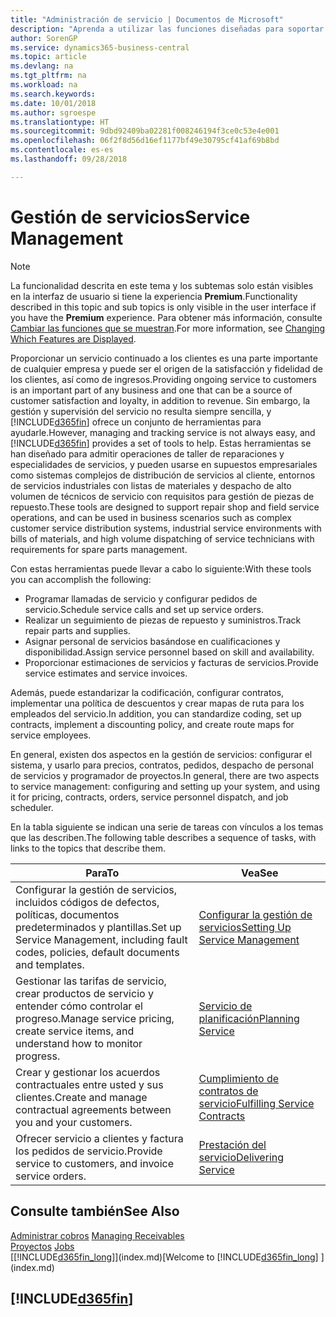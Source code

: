 ```yaml
---
title: "Administración de servicio | Documentos de Microsoft"
description: "Aprenda a utilizar las funciones diseñadas para soportar las operaciones del taller de reparaciones y del servicio de campo."
author: SorenGP
ms.service: dynamics365-business-central
ms.topic: article
ms.devlang: na
ms.tgt_pltfrm: na
ms.workload: na
ms.search.keywords: 
ms.date: 10/01/2018
ms.author: sgroespe
ms.translationtype: HT
ms.sourcegitcommit: 9dbd92409ba02281f008246194f3ce0c53e4e001
ms.openlocfilehash: 06f2f8d56d16ef1177bf49e30795cf41af69b8bd
ms.contentlocale: es-es
ms.lasthandoff: 09/28/2018

---
```

# <a name="service-management"></a><span data-ttu-id="3ae59-103">Gestión de servicios</span><span class="sxs-lookup"><span data-stu-id="3ae59-103">Service Management</span></span>
> [!NOTE]
> <span data-ttu-id="3ae59-104">La funcionalidad descrita en este tema y los subtemas solo están visibles en la interfaz de usuario si tiene la experiencia **Premium**.</span><span class="sxs-lookup"><span data-stu-id="3ae59-104">Functionality described in this topic and sub topics is only visible in the user interface if you have the **Premium** experience.</span></span> <span data-ttu-id="3ae59-105">Para obtener más información, consulte [Cambiar las funciones que se muestran](ui-experiences.md).</span><span class="sxs-lookup"><span data-stu-id="3ae59-105">For more information, see [Changing Which Features are Displayed](ui-experiences.md).</span></span>

<span data-ttu-id="3ae59-106">Proporcionar un servicio continuado a los clientes es una parte importante de cualquier empresa y puede ser el origen de la satisfacción y fidelidad de los clientes, así como de ingresos.</span><span class="sxs-lookup"><span data-stu-id="3ae59-106">Providing ongoing service to customers is an important part of any business and one that can be a source of customer satisfaction and loyalty, in addition to revenue.</span></span> <span data-ttu-id="3ae59-107">Sin embargo, la gestión y supervisión del servicio no resulta siempre sencilla, y [!INCLUDE[d365fin](includes/d365fin_md.md)] ofrece un conjunto de herramientas para ayudarle.</span><span class="sxs-lookup"><span data-stu-id="3ae59-107">However, managing and tracking service is not always easy, and [!INCLUDE[d365fin](includes/d365fin_md.md)] provides a set of tools to help.</span></span> <span data-ttu-id="3ae59-108">Estas herramientas se han diseñado para admitir operaciones de taller de reparaciones y especialidades de servicios, y pueden usarse en supuestos empresariales como sistemas complejos de distribución de servicios al cliente, entornos de servicios industriales con listas de materiales y despacho de alto volumen de técnicos de servicio con requisitos para gestión de piezas de repuesto.</span><span class="sxs-lookup"><span data-stu-id="3ae59-108">These tools are designed to support repair shop and field service operations, and can be used in business scenarios such as complex customer service distribution systems, industrial service environments with bills of materials, and high volume dispatching of service technicians with requirements for spare parts management.</span></span>  

 <span data-ttu-id="3ae59-109">Con estas herramientas puede llevar a cabo lo siguiente:</span><span class="sxs-lookup"><span data-stu-id="3ae59-109">With these tools you can accomplish the following:</span></span>  

* <span data-ttu-id="3ae59-110">Programar llamadas de servicio y configurar pedidos de servicio.</span><span class="sxs-lookup"><span data-stu-id="3ae59-110">Schedule service calls and set up service orders.</span></span>  
* <span data-ttu-id="3ae59-111">Realizar un seguimiento de piezas de repuesto y suministros.</span><span class="sxs-lookup"><span data-stu-id="3ae59-111">Track repair parts and supplies.</span></span>  
* <span data-ttu-id="3ae59-112">Asignar personal de servicios basándose en cualificaciones y disponibilidad.</span><span class="sxs-lookup"><span data-stu-id="3ae59-112">Assign service personnel based on skill and availability.</span></span>  
* <span data-ttu-id="3ae59-113">Proporcionar estimaciones de servicios y facturas de servicios.</span><span class="sxs-lookup"><span data-stu-id="3ae59-113">Provide service estimates and service invoices.</span></span>  

<span data-ttu-id="3ae59-114">Además, puede estandarizar la codificación, configurar contratos, implementar una política de descuentos y crear mapas de ruta para los empleados del servicio.</span><span class="sxs-lookup"><span data-stu-id="3ae59-114">In addition, you can standardize coding, set up contracts, implement a discounting policy, and create route maps for service employees.</span></span>  

<span data-ttu-id="3ae59-115">En general, existen dos aspectos en la gestión de servicios: configurar el sistema, y usarlo para precios, contratos, pedidos, despacho de personal de servicios y programador de proyectos.</span><span class="sxs-lookup"><span data-stu-id="3ae59-115">In general, there are two aspects to service management: configuring and setting up your system, and using it for pricing, contracts, orders, service personnel dispatch, and job scheduler.</span></span>  

<span data-ttu-id="3ae59-116">En la tabla siguiente se indican una serie de tareas con vínculos a los temas que las describen.</span><span class="sxs-lookup"><span data-stu-id="3ae59-116">The following table describes a sequence of tasks, with links to the topics that describe them.</span></span>   

|<span data-ttu-id="3ae59-117">**Para**</span><span class="sxs-lookup"><span data-stu-id="3ae59-117">**To**</span></span>|<span data-ttu-id="3ae59-118">**Vea**</span><span class="sxs-lookup"><span data-stu-id="3ae59-118">**See**</span></span>|  
|------------|-------------|  
|<span data-ttu-id="3ae59-119">Configurar la gestión de servicios, incluidos códigos de defectos, políticas, documentos predeterminados y plantillas.</span><span class="sxs-lookup"><span data-stu-id="3ae59-119">Set up Service Management, including fault codes, policies, default documents and templates.</span></span>|[<span data-ttu-id="3ae59-120">Configurar la gestión de servicios</span><span class="sxs-lookup"><span data-stu-id="3ae59-120">Setting Up Service Management</span></span>](service-setup-service.md)|  
|<span data-ttu-id="3ae59-121">Gestionar las tarifas de servicio, crear productos de servicio y entender cómo controlar el progreso.</span><span class="sxs-lookup"><span data-stu-id="3ae59-121">Manage service pricing, create service items, and understand how to monitor progress.</span></span>|[<span data-ttu-id="3ae59-122">Servicio de planificación</span><span class="sxs-lookup"><span data-stu-id="3ae59-122">Planning Service</span></span>](service-plan-service.md)|  
|<span data-ttu-id="3ae59-123">Crear y gestionar los acuerdos contractuales entre usted y sus clientes.</span><span class="sxs-lookup"><span data-stu-id="3ae59-123">Create and manage contractual agreements between you and your customers.</span></span>|[<span data-ttu-id="3ae59-124">Cumplimiento de contratos de servicio</span><span class="sxs-lookup"><span data-stu-id="3ae59-124">Fulfilling Service Contracts</span></span>](service-fulfill-service-contracts.md)|  
|<span data-ttu-id="3ae59-125">Ofrecer servicio a clientes y factura los pedidos de servicio.</span><span class="sxs-lookup"><span data-stu-id="3ae59-125">Provide service to customers, and invoice service orders.</span></span>|[<span data-ttu-id="3ae59-126">Prestación del servicio</span><span class="sxs-lookup"><span data-stu-id="3ae59-126">Delivering Service</span></span>](service-deliver-service.md)|  

## <a name="see-also"></a><span data-ttu-id="3ae59-127">Consulte también</span><span class="sxs-lookup"><span data-stu-id="3ae59-127">See Also</span></span>  
<span data-ttu-id="3ae59-128">[Administrar cobros](receivables-manage-receivables.md) </span><span class="sxs-lookup"><span data-stu-id="3ae59-128">[Managing Receivables](receivables-manage-receivables.md) </span></span>  
<span data-ttu-id="3ae59-129">[Proyectos](projects-how-create-jobs.md) </span><span class="sxs-lookup"><span data-stu-id="3ae59-129">[Jobs](projects-how-create-jobs.md) </span></span>  
<span data-ttu-id="3ae59-130">[[!INCLUDE[d365fin_long](includes/d365fin_long_md.md)]](index.md)</span><span class="sxs-lookup"><span data-stu-id="3ae59-130">[Welcome to [!INCLUDE[d365fin_long](includes/d365fin_long_md.md)] ](index.md)</span></span>

## [!INCLUDE[d365fin](includes/free_trial_md.md)]  


